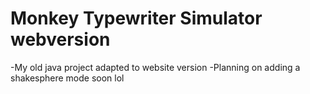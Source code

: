 # Monkey Typewriter Simulator webversion
-My old java project adapted to website version
-Planning on adding a shakesphere mode soon lol
